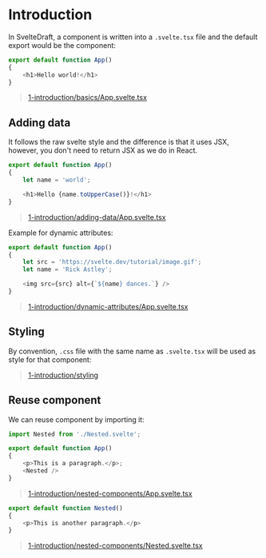 # Introduction



In SvelteDraft, a component is written into a `.svelte.tsx` file and the default export would be the component:

``` typescript
export default function App()
{
    <h1>Hello world!</h1>
}
```
> [1-introduction/basics/App.svelte.tsx](https://github.com/mistlog/svelte-draft-tutorial/blob/master/src/examples/1-introduction/basics/App.svelte.tsx)

## Adding data

It follows the raw svelte style and the difference is that it uses JSX, however, you don't need to return JSX as we do in React.

```typescript
export default function App()
{
    let name = 'world';

    <h1>Hello {name.toUpperCase()}!</h1>
}
```
>[1-introduction/adding-data/App.svelte.tsx](https://github.com/mistlog/svelte-draft-tutorial/blob/master/src/examples/1-introduction/adding-data/App.svelte.tsx)

Example for dynamic attributes:

```typescript
export default function App()
{
    let src = 'https://svelte.dev/tutorial/image.gif';
    let name = 'Rick Astley';

    <img src={src} alt={`${name} dances.`} />
}
```

>[1-introduction/dynamic-attributes/App.svelte.tsx](https://github.com/mistlog/svelte-draft-tutorial/blob/master/src/examples/1-introduction/dynamic-attributes/App.svelte.tsx)

## Styling
By convention, `.css` file with the same name as `.svelte.tsx` will be used as style for that component:

> [1-introduction/styling](https://github.com/mistlog/svelte-draft-tutorial/tree/master/src/examples/1-introduction/styling)
## Reuse component

We can reuse component by importing it:

```typescript
import Nested from './Nested.svelte';

export default function App()
{
    <p>This is a paragraph.</p>;
    <Nested />
}
```
>[1-introduction/nested-components/App.svelte.tsx](https://github.com/mistlog/svelte-draft-tutorial/blob/master/src/examples/1-introduction/nested-components/App.svelte.tsx)

```typescript
export default function Nested()
{
    <p>This is another paragraph.</p>
}
```

>[1-introduction/nested-components/Nested.svelte.tsx](https://github.com/mistlog/svelte-draft-tutorial/blob/master/src/examples/1-introduction/nested-components/Nested.svelte.tsx)
